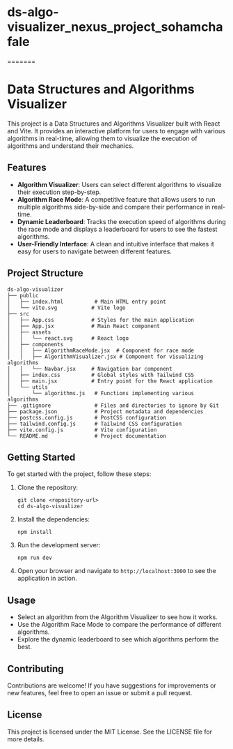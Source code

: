 # ds-algo-visualizer_nexus_project_sohamchafale
=======
# Data Structures and Algorithms Visualizer

This project is a Data Structures and Algorithms Visualizer built with React and Vite. It provides an interactive platform for users to engage with various algorithms in real-time, allowing them to visualize the execution of algorithms and understand their mechanics.

## Features

- **Algorithm Visualizer**: Users can select different algorithms to visualize their execution step-by-step.
- **Algorithm Race Mode**: A competitive feature that allows users to run multiple algorithms side-by-side and compare their performance in real-time.
- **Dynamic Leaderboard**: Tracks the execution speed of algorithms during the race mode and displays a leaderboard for users to see the fastest algorithms.
- **User-Friendly Interface**: A clean and intuitive interface that makes it easy for users to navigate between different features.

## Project Structure

```
ds-algo-visualizer
├── public
│   ├── index.html          # Main HTML entry point
│   └── vite.svg           # Vite logo
├── src
│   ├── App.css            # Styles for the main application
│   ├── App.jsx            # Main React component
│   ├── assets
│   │   └── react.svg      # React logo
│   ├── components
│   │   ├── AlgorithmRaceMode.jsx  # Component for race mode
│   │   ├── AlgorithmVisualizer.jsx # Component for visualizing algorithms
│   │   └── Navbar.jsx     # Navigation bar component
│   ├── index.css          # Global styles with Tailwind CSS
│   ├── main.jsx           # Entry point for the React application
│   └── utils
│       └── algorithms.js   # Functions implementing various algorithms
├── .gitignore              # Files and directories to ignore by Git
├── package.json            # Project metadata and dependencies
├── postcss.config.js       # PostCSS configuration
├── tailwind.config.js      # Tailwind CSS configuration
├── vite.config.js          # Vite configuration
└── README.md               # Project documentation
```

## Getting Started

To get started with the project, follow these steps:

1. Clone the repository:
   ```
   git clone <repository-url>
   cd ds-algo-visualizer
   ```

2. Install the dependencies:
   ```
   npm install
   ```

3. Run the development server:
   ```
   npm run dev
   ```

4. Open your browser and navigate to `http://localhost:3000` to see the application in action.

## Usage

- Select an algorithm from the Algorithm Visualizer to see how it works.
- Use the Algorithm Race Mode to compare the performance of different algorithms.
- Explore the dynamic leaderboard to see which algorithms perform the best.

## Contributing

Contributions are welcome! If you have suggestions for improvements or new features, feel free to open an issue or submit a pull request.

## License

This project is licensed under the MIT License. See the LICENSE file for more details.
